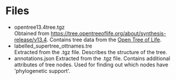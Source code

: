 Files
=====
-   opentree13.4tree.tgz <br>
    Obtained from <https://tree.opentreeoflife.org/about/synthesis-release/v13.4>.
    Contains tree data from the [Open Tree of Life](https://tree.opentreeoflife.org/about/open-tree-of-life).
-   labelled\_supertree\_ottnames.tre <br>
    Extracted from the .tgz file. Describes the structure of the tree.
-   annotations.json
    Extracted from the .tgz file. Contains additional attributes of tree
    nodes. Used for finding out which nodes have 'phylogenetic support'.
